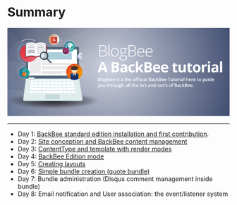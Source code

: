 # Summary

[![Docs introduction](img/start_tutorial.jpg "Start tutorial")](day1.md)

-------------------------------------------------------------

* Day 1: [BackBee standard edition installation and first contribution](day1.md).
* Day 2: [Site conception and BackBee content management](day2.md)
* Day 3: [ContentType and template with render modes](day3.md)
* Day 4: [BackBee Edition mode](day4.md)
* Day 5: [Creating layouts](day5.md)
* Day 6: [Simple bundle creation (quote bundle)](day6.md)
* Day 7: Bundle administration (Disqus comment management inside bundle)
* Day 8: Email notification and User association: the event/listener system

